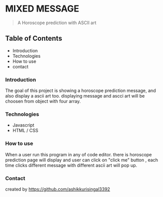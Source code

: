 # MIXED MESSAGE
> A  Horoscope prediction with ASCII art
## Table of Contents
+ Introduction
+ Technologies
+ How to use
+ contact

### Introduction
  The goal of this project is showing a horoscope prediction message, and also display a ascii art too.
  displaying message and ascci art will be choosen from object with four array.
### Technologies
+ Javascript
+ HTML / CSS
### How to use
  When a user run this program in any of code editor. there is horoscope prediction page will display
  and user can click on "click me" button , each time clicks different message with different ascii art will pop up.
### Contact
  created by https://github.com/ashikkurisingal3392
  
